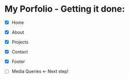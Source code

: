# My Porfolio - Getting it done:
- [x] Home
- [x] About
- [x] Projects
- [x] Contact
- [x] Footer
- [ ] Media Queries <- Next step!


